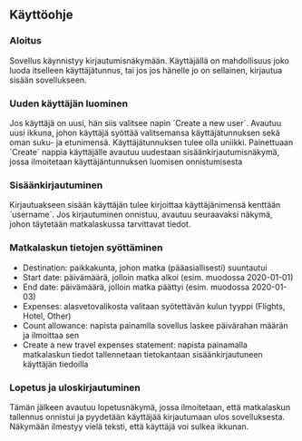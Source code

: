 ## Käyttöohje

### Aloitus
Sovellus käynnistyy kirjautumisnäkymään. Käyttäjällä on mahdollisuus
joko luoda itselleen käyttäjätunnus, tai jos jos hänelle jo on sellainen,
kirjautua sisään sovellukseen.

### Uuden käyttäjän luominen
Jos käyttäjä on uusi, hän siis valitsee napin ´Create a new user´. Avautuu
uusi ikkuna, johon käyttäjä syöttää valitsemansa käyttäjätunnuksen
sekä oman suku- ja etunimensä. Käyttäjätunnuksen tulee olla uniikki.
Painettuaan ´Create´ nappia käyttäjälle avautuu uudestaan
sisäänkirjautumisnäkymä, jossa ilmoitetaan käyttäjäntunnuksen luomisen
onnistumisesta

### Sisäänkirjautuminen
Kirjautuakseen sisään käyttäjän tulee kirjoittaa käyttäjänimensä kenttään
´username´. Jos kirjautuminen onnistuu, avautuu seuraavaksi näkymä,
johon täytetään matkalaskussa tarvittavat tiedot.

### Matkalaskun tietojen syöttäminen
* Destination: paikkakunta, johon matka (pääasiallisesti) suuntautui
* Start date: päivämäärä, jolloin matka alkoi (esim. muodossa 2020-01-01)
* End date: päivämäärä, jolloin matka päättyi (esim. muodossa 2020-01-03)
* Expenses: alasvetovalikosta valitaan syötettävän kulun tyyppi (Flights, Hotel, Other)
* Count allowance: napista painamlla sovellus laskee päivärahan määrän ja ilmoittaa sen
* Create a new travel expenses statement: napista painamalla matkalaskun tiedot
 tallennetaan tietokantaan sisäänkirjautuneen käyttäjän tiedoilla

### Lopetus ja uloskirjautuminen
Tämän jälkeen avautuu lopetusnäkymä, jossa ilmoitetaan, että matkalaskun 
tallennus onnistui ja pyydetään käyttäjää kirjautumaan ulos sovelluksesta.
Näkymään ilmestyy vielä teksti, että käyttäjä voi sulkea ikkunan.
 